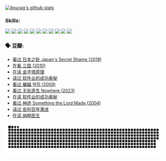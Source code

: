 
[![Anurag's github stats](https://github-readme-stats.vercel.app/api?username=w940853815)](https://github.com/anuraghazra/github-readme-stats)

### Skills:

<code><img height="32" src="https://cdn.jsdelivr.net/npm/simple-icons@v5/icons/python.svg"></code>
<code><img height="32" src="https://cdn.jsdelivr.net/npm/simple-icons@v5/icons/javascript.svg"></code>
<code><img height="32" src="https://cdn.jsdelivr.net/npm/simple-icons@v5/icons/django.svg"></code>
<code><img height="32" src="https://cdn.jsdelivr.net/npm/simple-icons@v5/icons/flask.svg"></code>
<code><img height="32" src="https://cdn.jsdelivr.net/npm/simple-icons@v5/icons/vuetify.svg"></code>
<code><img height="32" src="https://cdn.jsdelivr.net/npm/simple-icons@v5/icons/git.svg"></code>
<code><img height="32" src="https://cdn.jsdelivr.net/npm/simple-icons@v5/icons/docker.svg"></code>
<code><img height="32" src="https://cdn.jsdelivr.net/npm/simple-icons@v5/icons/postgresql.svg"></code>
<code><img height="32" src="https://cdn.jsdelivr.net/npm/simple-icons@v5/icons/elasticsearch.svg"></code>
<code><img height="32" src="https://cdn.jsdelivr.net/npm/simple-icons@v5/icons/macos.svg"></code>
<code><img height="32" src="https://cdn.jsdelivr.net/npm/simple-icons@v5/icons/linux.svg"></code>

### 🗣 豆瓣:

<!-- DOUBAN-ACTIVITIES:START -->
- [看过 日本之耻 Japan's Secret Shame‎ (2018)](https://www.douban.com/people/136069238/status/4431579101/?_i=00036185)
- [在看 三国‎ (2010)](https://www.douban.com/people/136069238/status/4430559482/?_i=00036185)
- [在读 金字塔原理](https://www.douban.com/people/136069238/status/4424812753/?_i=00036185)
- [读过 软件业的成功奥秘](https://www.douban.com/people/136069238/status/4424809958/?_i=00036185)
- [看过 蝙蝠 박쥐‎ (2009)](https://www.douban.com/people/136069238/status/4422787315/?_i=00036185)
- [看过 无处逢生 Nowhere‎ (2023)](https://www.douban.com/people/136069238/status/4416454713/?_i=00036185)
- [在读 软件业的成功奥秘](https://www.douban.com/people/136069238/status/4414815312/?_i=00036185)
- [看过 神迹 Something the Lord Made‎ (2004)](https://www.douban.com/people/136069238/status/4409691983/?_i=00036185)
- [读过 告别百年激进](https://www.douban.com/people/136069238/status/4406414036/?_i=00036185)
- [在读 纳粹医生](https://www.douban.com/people/136069238/status/4406413750/?_i=00036185)
<!-- DOUBAN-ACTIVITIES:END -->


![Snake animation](https://raw.githubusercontent.com/w940853815/w940853815/output/github-contribution-grid-snake.svg)

<!--
**w940853815/w940853815** is a ✨ _special_ ✨ repository because its `README.md` (this file) appears on your GitHub profile.

Here are some ideas to get you started:

- 🔭 I’m currently working on ...
- 🌱 I’m currently learning ...
- 👯 I’m looking to collaborate on ...
- 🤔 I’m looking for help with ...
- 💬 Ask me about ...
- 📫 How to reach me: ...
- 😄 Pronouns: ...
- ⚡ Fun fact: ...
-->
